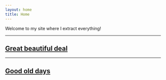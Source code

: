 ```yaml
---
layout: home
title: Home
---
```


Welcome to my site where I extract everything!

---

## [Great beautiful deal](/projects/)

---

## [Good old days](/portfolio/)

